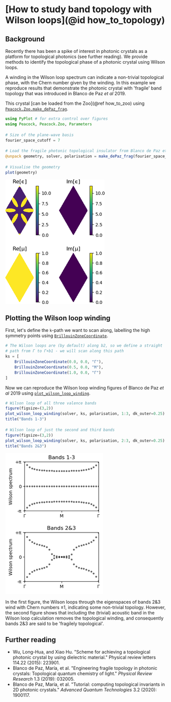 # [How to study band topology with Wilson loops](@id how_to_topology)

## Background

Recently there has been a spike of interest in photonic crystals as a platform for topological photonics (see further reading). We provide methods to identify the topological phase of a photonic crystal using Wilson loops.

A winding in the Wilson loop spectrum can indicate a non-trivial topological phase, with the Chern number given by the winding. In this example we reproduce results that demonstrate the photonic crystal with 'fragile' band topology that was introduced in Blanco de Paz *et al* 2019.

This crystal [can be loaded from the Zoo](@ref how_to_zoo) using [`Peacock.Zoo.make_dePaz_frag`](@ref).
```julia
using PyPlot # for extra control over figures
using Peacock, Peacock.Zoo, Parameters

# Size of the plane-wave basis
fourier_space_cutoff = 7

# Load the fragile photonic topological insulator from Blanco de Paz et al 2018
@unpack geometry, solver, polarisation = make_dePaz_frag(fourier_space_cutoff)

# Visualise the geometry
plot(geometry)
```
![](../figures/example_wilson_loops_geometry.png)


## Plotting the Wilson loop winding

First, let's define the ``k``-path we want to scan along, labelling the high symmetry points using [`BrillouinZoneCoordinate`](@ref).
```julia
# The Wilson loops are (by default) along b2, so we define a straight
# path from Γ to Γ+b1 - we will scan along this path
ks = [
    BrillouinZoneCoordinate(0.0, 0.0, "Γ"),
    BrillouinZoneCoordinate(0.5, 0.0, "M"),
    BrillouinZoneCoordinate(1.0, 0.0, "Γ")
]
```

Now we can reproduce the Wilson loop winding figures of Blanco de Paz *et al* 2019 using [`plot_wilson_loop_winding`](@ref).
```julia
# Wilson loop of all three valence bands
figure(figsize=(3,2))
plot_wilson_loop_winding(solver, ks, polarisation, 1:3, dk_outer=0.25)
title("Bands 1-3")

# Wilson loop of just the second and third bands
figure(figsize=(3,2))
plot_wilson_loop_winding(solver, ks, polarisation, 2:3, dk_outer=0.25)
title("Bands 2&3")
```
![Plot some Wilson loop examples](../figures/example_wilson_loops.png)

In the first figure, the Wilson loops through the eigenspaces of bands 2&3 wind with Chern numbers ±1, indicating some non-trivial topology. However, the second figure shows that including the (trivial) acoustic band in the Wilson loop calculation removes the topological winding, and consequently bands 2&3 are said to be 'fragilely topological'.


## Further reading

- Wu, Long-Hua, and Xiao Hu. "Scheme for achieving a topological photonic crystal by using dielectric material." Physical review letters 114.22 (2015): 223901.
- Blanco de Paz, María, et al. "Engineering fragile topology in photonic crystals: Topological quantum chemistry of light." *Physical Review Research* 1.3 (2019): 032005.
- Blanco de Paz, María, et al. "Tutorial: computing topological invariants in 2D photonic crystals." *Advanced Quantum Technologies* 3.2 (2020): 1900117.
